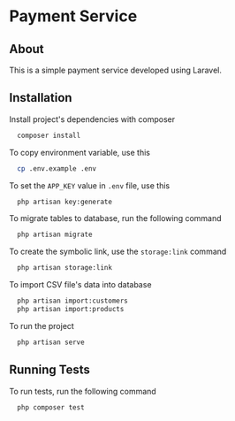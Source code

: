 
# Payment Service

## About
This is a simple payment service developed using Laravel.
## Installation

Install project's dependencies with composer

```bash
  composer install
```

To copy environment variable, use this

```bash
  cp .env.example .env
```

To set the `APP_KEY` value in `.env` file, use this

```bash
  php artisan key:generate
```

To migrate tables to database, run the following command

```bash
  php artisan migrate
```
To create the symbolic link, use the `storage:link` command

```bash
  php artisan storage:link
```

To import CSV file's data into database

```bash
  php artisan import:customers
  php artisan import:products
```

To run the project

```bash
  php artisan serve
```
## Running Tests

To run tests, run the following command

```bash
  php composer test
```

